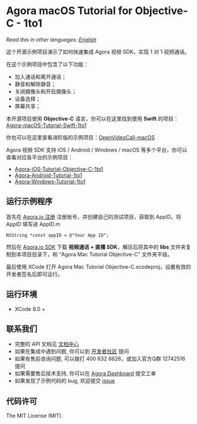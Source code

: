 # Agora macOS Tutorial for Objective-C - 1to1

*Read this in other languages: [English](README.md)*

这个开源示例项目演示了如何快速集成 Agora 视频 SDK，实现 1 对 1 视频通话。

在这个示例项目中包含了以下功能：

- 加入通话和离开通话；
- 静音和解除静音；
- 关闭摄像头和开启摄像头；
- 设备选择；
- 屏幕共享；

本开源项目使用 **Objective-C** 语言，你可以在这里找到使用 **Swift** 的项目：[Agora-macOS-Tutorial-Swift-1to1](https://github.com/AgoraIO/Agora-macOS-Tutorial-Swift-1to1)

你也可以在这里查看进阶版的示例项目：[OpenVideoCall-macOS](https://github.com/AgoraIO/OpenVideoCall-macOS)

Agora 视频 SDK 支持 iOS / Android / Windows / macOS 等多个平台，你可以查看对应各平台的示例项目：

- [Agora-iOS-Tutorial-Objective-C-1to1](https://github.com/AgoraIO/Agora-iOS-Tutorial-Objective-C-1to1)
- [Agora-Android-Tutorial-1to1](https://github.com/AgoraIO/Agora-Android-Tutorial-1to1)
- [Agora-Windows-Tutorial-1to1](https://github.com/AgoraIO/Agora-Windows-Tutorial-1to1)

## 运行示例程序
首先在 [Agora.io 注册](https://dashboard.agora.io/cn/signup/) 注册账号，并创建自己的测试项目，获取到 AppID。将 AppID 填写进 AppID.m

```
NSString *const appID = @"Your App ID"; 
```

然后在 [Agora.io SDK](https://www.agora.io/cn/download/) 下载 **视频通话 + 直播 SDK**，解压后将其中的 **libs** 文件夹复制到本项目目录下，和 “Agora Mac Tutorial Objective-C” 文件夹平级。

最后使用 XCode 打开 Agora Mac Tutorial Objective-C.xcodeproj，设置有效的开发者签名后即可运行。

## 运行环境
* XCode 8.0 +

## 联系我们

- 完整的 API 文档见 [文档中心](https://docs.agora.io/cn/)
- 如果在集成中遇到问题, 你可以到 [开发者社区](https://dev.agora.io/cn/) 提问
- 如果有售前咨询问题, 可以拨打 400 632 6626，或加入官方Q群 12742516 提问
- 如果需要售后技术支持, 你可以在 [Agora Dashboard](https://dashboard.agora.io) 提交工单
- 如果发现了示例代码的 bug, 欢迎提交 [issue](https://github.com/AgoraIO/Agora-macOS-Tutorial-Objective-C-1to1/issues)

## 代码许可

The MIT License (MIT).
